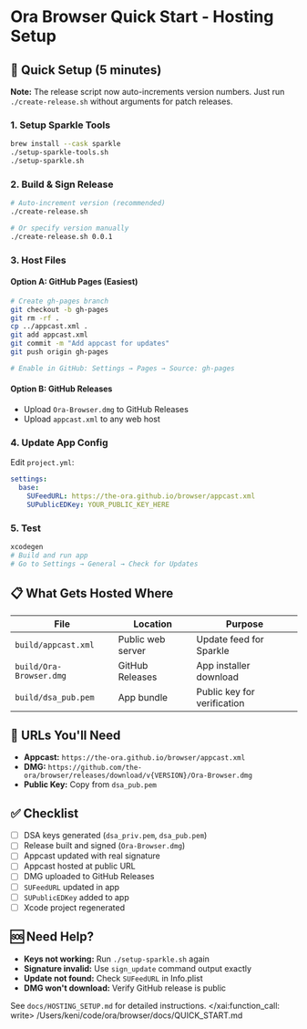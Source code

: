 # Ora Browser Quick Start - Hosting Setup

## 🚀 Quick Setup (5 minutes)

**Note:** The release script now auto-increments version numbers. Just run `./create-release.sh` without arguments for patch releases.

### 1. Setup Sparkle Tools
```bash
brew install --cask sparkle
./setup-sparkle-tools.sh
./setup-sparkle.sh
```

### 2. Build & Sign Release
```bash
# Auto-increment version (recommended)
./create-release.sh

# Or specify version manually
./create-release.sh 0.0.1
```

### 3. Host Files

#### Option A: GitHub Pages (Easiest)
```bash
# Create gh-pages branch
git checkout -b gh-pages
git rm -rf .
cp ../appcast.xml .
git add appcast.xml
git commit -m "Add appcast for updates"
git push origin gh-pages

# Enable in GitHub: Settings → Pages → Source: gh-pages
```

#### Option B: GitHub Releases
- Upload `Ora-Browser.dmg` to GitHub Releases
- Upload `appcast.xml` to any web host

### 4. Update App Config
Edit `project.yml`:
```yaml
settings:
  base:
    SUFeedURL: https://the-ora.github.io/browser/appcast.xml
    SUPublicEDKey: YOUR_PUBLIC_KEY_HERE
```

### 5. Test
```bash
xcodegen
# Build and run app
# Go to Settings → General → Check for Updates
```

## 📋 What Gets Hosted Where

| File | Location | Purpose |
|------|----------|---------|
| `build/appcast.xml` | Public web server | Update feed for Sparkle |
| `build/Ora-Browser.dmg` | GitHub Releases | App installer download |
| `build/dsa_pub.pem` | App bundle | Public key for verification |

## 🔗 URLs You'll Need

- **Appcast:** `https://the-ora.github.io/browser/appcast.xml`
- **DMG:** `https://github.com/the-ora/browser/releases/download/v{VERSION}/Ora-Browser.dmg`
- **Public Key:** Copy from `dsa_pub.pem`

## ✅ Checklist

- [ ] DSA keys generated (`dsa_priv.pem`, `dsa_pub.pem`)
- [ ] Release built and signed (`Ora-Browser.dmg`)
- [ ] Appcast updated with real signature
- [ ] Appcast hosted at public URL
- [ ] DMG uploaded to GitHub Releases
- [ ] `SUFeedURL` updated in app
- [ ] `SUPublicEDKey` added to app
- [ ] Xcode project regenerated

## 🆘 Need Help?

- **Keys not working:** Run `./setup-sparkle.sh` again
- **Signature invalid:** Use `sign_update` command output exactly
- **Update not found:** Check `SUFeedURL` in Info.plist
- **DMG won't download:** Verify GitHub release is public

See `docs/HOSTING_SETUP.md` for detailed instructions.</content>
</xai:function_call: write>
<parameter name="filePath">/Users/keni/code/ora/browser/docs/QUICK_START.md